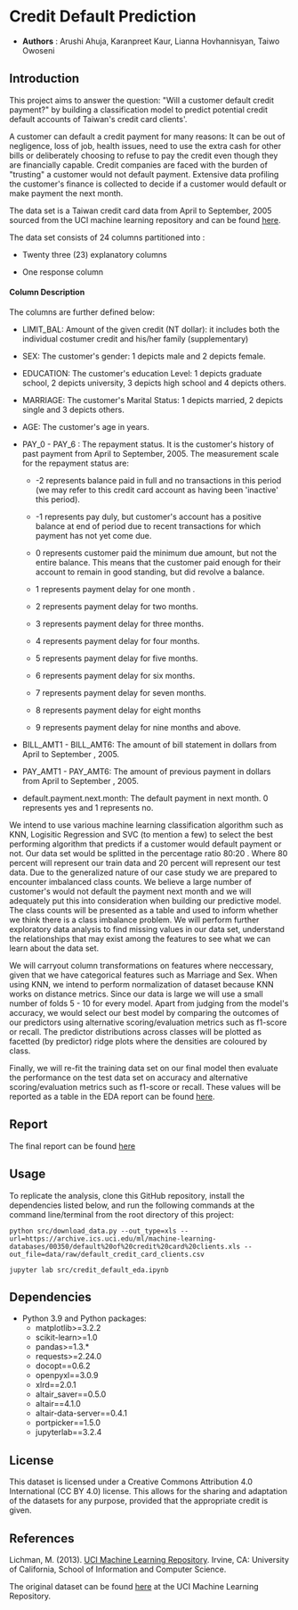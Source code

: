 # Credit Default Prediction

- **Authors** : Arushi Ahuja, Karanpreet Kaur, Lianna Hovhannisyan, Taiwo Owoseni

## Introduction

This project aims to answer the question: "Will a customer default credit payment?" by building a classification model to predict potential credit default accounts of Taiwan's credit card clients'.

A customer can default a credit payment for many reasons: It can be out of negligence, loss of job, health issues, need to use the extra cash for other bills or deliberately choosing to refuse to pay the credit even though they are financially capable. Credit companies are faced with the burden of "trusting" a customer would not default payment. Extensive data profiling the customer's finance is collected to decide if a customer would default or make payment the next month.

The data set is a Taiwan credit card data from April to September, 2005 sourced from the UCI machine learning repository and can be found [here](https://archive-beta.ics.uci.edu/ml/datasets/default|of|credit|card|clients).

The data set consists of 24 columns partitioned into :

- Twenty three (23) explanatory columns

- One response column

#### Column Description

The columns are further defined below:

- LIMIT_BAL: Amount of the given credit (NT dollar): it includes both the individual costumer credit and his/her family (supplementary)

- SEX: The customer's gender: 1 depicts male and 2 depicts female.

- EDUCATION: The customer's education Level: 1 depicts graduate school, 2 depicts university, 3 depicts high school and 4 depicts others.

- MARRIAGE: The customer's Marital Status: 1 depicts married, 2 depicts single and 3 depicts others.

- AGE: The customer's age in years.

- PAY_0 - PAY_6 : The repayment status. It is the customer's history of past payment from April to September, 2005. The measurement scale for the repayment status are:

    - -2 represents balance paid in full and no transactions in this period (we may refer to this credit card account as having been 'inactive' this period).

    - -1 represents pay duly, but customer's account has a positive balance at end of period due to recent transactions for which payment has not yet come due.

    - 0 represents customer paid the minimum due amount, but not the entire balance. This means that the customer paid enough for their account to remain in good standing, but did revolve a balance.

    - 1 represents payment delay for one month .

    - 2 represents payment delay for two months.

    - 3 represents payment delay for three months.

    - 4 represents payment delay for four months.

    - 5 represents payment delay for five months.

    - 6 represents payment delay for six months.

    - 7 represents payment delay for seven months.

    - 8 represents payment delay for eight months

    - 9 represents payment delay for nine months and above. <br>

- BILL_AMT1 - BILL_AMT6: The amount of bill statement in dollars from April to September , 2005.

- PAY_AMT1 - PAY_AMT6: The amount of previous payment in dollars from April to September , 2005.

- default.payment.next.month: The default payment in next month. 0 represents yes and 1 represents no.

We intend to use various machine learning classification algorithm such as KNN, Logisitic Regression and SVC (to mention a few) to select the best performing algorithm that predicts if a customer would default payment or not. Our data set would be splitted in the percentage ratio 80:20 . Where 80 percent will represent our train data and 20 percent will represent our test data. Due to the generalized nature of our case study we are prepared to encounter imbalanced class counts. We believe a large number of customer's would not default the payment next month and we will adequately put this into consideration when building our predictive model. The class counts will be presented as a table and used to inform whether we think there is a class imbalance problem. We will perform further exploratory data analysis to find missing values in our data set, understand the relationships that may exist among the features to see what we can learn about the data set.

We will carryout column transformations on features where neccessary, given that we have categorical features such as Marriage and Sex. When using KNN, we intend to perform normalization of dataset because KNN works on distance metrics. Since our data is large we will use a small number of folds 5 - 10 for every model. Apart from judging from the model's accuracy, we would select our best model by comparing the outcomes of our predictors using alternative scoring/evaluation metrics such as f1-score or recall. The predictor distributions across classes will be plotted as facetted (by predictor) ridge plots where the densities are coloured by class.

Finally, we will re-fit the training data set on our final model then evaluate the performance on the test data set on accuracy and alternative scoring/evaluation metrics such as f1-score or recall. These values will be reported as a table in the EDA report can be found [here](https://github.com/UBC-MDS/credit_default_prediction/blob/main/src/credit_default_eda.ipynb).

## Report

The final report can be found [here](https://github.com/UBC-MDS/credit_default_prediction/blob/main/src)

## Usage
To replicate the analysis, clone this GitHub repository, install the dependencies listed below, and run the following commands at the command line/terminal from the root directory of this project:

`python src/download_data.py --out_type=xls --url=https://archive.ics.uci.edu/ml/machine-learning-databases/00350/default%20of%20credit%20card%20clients.xls --out_file=data/raw/default_credit_card_clients.csv`

`jupyter lab src/credit_default_eda.ipynb`

## Dependencies
- Python 3.9 and Python packages:
  - matplotlib>=3.2.2
  - scikit-learn>=1.0
  - pandas>=1.3.*
  - requests>=2.24.0
  - docopt==0.6.2
  - openpyxl==3.0.9
  - xlrd==2.0.1
  - altair_saver==0.5.0
  - altair==4.1.0
  - altair-data-server==0.4.1
  - portpicker==1.5.0
  - jupyterlab==3.2.4


## License
This dataset is licensed under a Creative Commons Attribution 4.0 International (CC BY 4.0) license.
This allows for the sharing and adaptation of the datasets for any purpose, provided that the appropriate credit is given.

## References
   Lichman, M. (2013). [UCI Machine Learning Repository](http://archive.ics.uci.edu/ml). Irvine, CA: University of California, School of Information and Computer Science.
   
   The original dataset can be found [here](https://archive.ics.uci.edu/ml/machine-learning-databases/00350/) at the UCI Machine Learning Repository.
